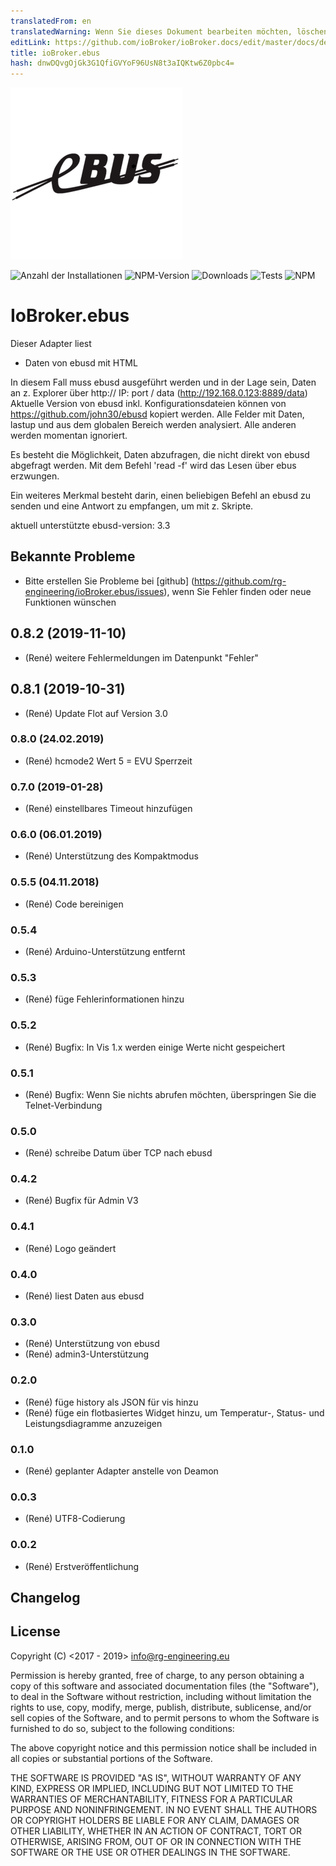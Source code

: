 ```yaml
---
translatedFrom: en
translatedWarning: Wenn Sie dieses Dokument bearbeiten möchten, löschen Sie bitte das Feld "translationsFrom". Andernfalls wird dieses Dokument automatisch erneut übersetzt
editLink: https://github.com/ioBroker/ioBroker.docs/edit/master/docs/de/adapterref/iobroker.ebus/README.md
title: ioBroker.ebus
hash: dnwDQvgOjGk3G1QfiGVYoF96UsN8t3aIQKtw6Z0pbc4=
---
```

![Logo](../../../en/adapterref/iobroker.ebus/admin/ebus.png)

![Anzahl der Installationen](http://iobroker.live/badges/ebus-stable.svg)
![NPM-Version](https://img.shields.io/npm/v/iobroker.ebus.svg)
![Downloads](https://img.shields.io/npm/dm/iobroker.ebus.svg)
![Tests](https://travis-ci.org/rg-engineering/ioBroker.ebus.svg?branch=master)
![NPM](https://nodei.co/npm/iobroker.ebus.png?downloads=true)

# IoBroker.ebus
Dieser Adapter liest

- Daten von ebusd mit HTML

In diesem Fall muss ebusd ausgeführt werden und in der Lage sein, Daten an z. Explorer über http:// IP: port / data (http://192.168.0.123:8889/data) Aktuelle Version von ebusd inkl. Konfigurationsdateien können von https://github.com/john30/ebusd kopiert werden. Alle Felder mit Daten, lastup und aus dem globalen Bereich werden analysiert. Alle anderen werden momentan ignoriert.

Es besteht die Möglichkeit, Daten abzufragen, die nicht direkt von ebusd abgefragt werden. Mit dem Befehl 'read -f' wird das Lesen über ebus erzwungen.

Ein weiteres Merkmal besteht darin, einen beliebigen Befehl an ebusd zu senden und eine Antwort zu empfangen, um mit z. Skripte.

aktuell unterstützte ebusd-version: 3.3

## Bekannte Probleme
* Bitte erstellen Sie Probleme bei [github] (https://github.com/rg-engineering/ioBroker.ebus/issues), wenn Sie Fehler finden oder neue Funktionen wünschen

## 0.8.2 (2019-11-10)
* (René) weitere Fehlermeldungen im Datenpunkt "Fehler"

## 0.8.1 (2019-10-31)
* (René) Update Flot auf Version 3.0

### 0.8.0 (24.02.2019)
* (René) hcmode2 Wert 5 = EVU Sperrzeit

### 0.7.0 (2019-01-28)
* (René) einstellbares Timeout hinzufügen

### 0.6.0 (06.01.2019)
* (René) Unterstützung des Kompaktmodus

### 0.5.5 (04.11.2018)
* (René) Code bereinigen

### 0.5.4
* (René) Arduino-Unterstützung entfernt

### 0.5.3
* (René) füge Fehlerinformationen hinzu

### 0.5.2
* (René) Bugfix: In Vis 1.x werden einige Werte nicht gespeichert

### 0.5.1
* (René) Bugfix: Wenn Sie nichts abrufen möchten, überspringen Sie die Telnet-Verbindung

### 0.5.0
* (René) schreibe Datum über TCP nach ebusd

### 0.4.2
* (René) Bugfix für Admin V3

### 0.4.1
* (René) Logo geändert

### 0.4.0
* (René) liest Daten aus ebusd

### 0.3.0
* (René) Unterstützung von ebusd
* (René) admin3-Unterstützung

### 0.2.0
* (René) füge history als JSON für vis hinzu
* (René) füge ein flotbasiertes Widget hinzu, um Temperatur-, Status- und Leistungsdiagramme anzuzeigen

### 0.1.0
* (René) geplanter Adapter anstelle von Deamon

### 0.0.3
* (René) UTF8-Codierung

### 0.0.2
* (René) Erstveröffentlichung

## Changelog

## License
Copyright (C) <2017 - 2019>  <info@rg-engineering.eu>

Permission is hereby granted, free of charge, to any person obtaining a copy of this software and associated documentation files (the "Software"), to deal in the Software without restriction, including without limitation the rights to use, copy, modify, merge, publish, distribute, sublicense, and/or sell copies of the Software, and to permit persons to whom the Software is furnished to do so, subject to the following conditions:

The above copyright notice and this permission notice shall be included in all copies or substantial portions of the Software.

THE SOFTWARE IS PROVIDED "AS IS", WITHOUT WARRANTY OF ANY KIND, EXPRESS OR IMPLIED, INCLUDING BUT NOT LIMITED TO THE WARRANTIES OF MERCHANTABILITY, FITNESS FOR A PARTICULAR PURPOSE AND NONINFRINGEMENT. IN NO EVENT SHALL THE AUTHORS OR COPYRIGHT HOLDERS BE LIABLE FOR ANY CLAIM, DAMAGES OR OTHER LIABILITY, WHETHER IN AN ACTION OF CONTRACT, TORT OR OTHERWISE, ARISING FROM, OUT OF OR IN CONNECTION WITH THE SOFTWARE OR THE USE OR OTHER DEALINGS IN THE SOFTWARE.